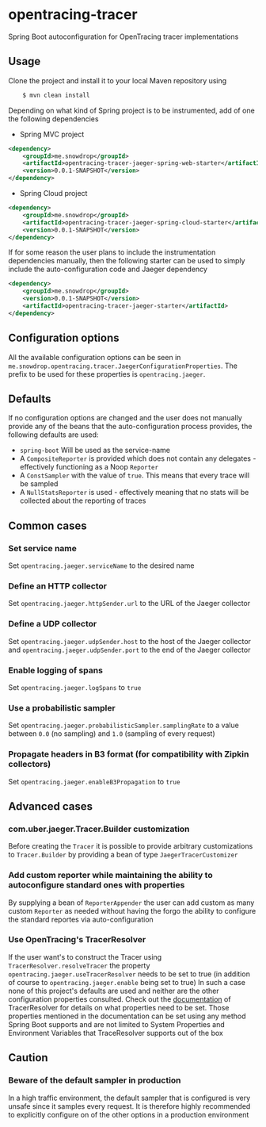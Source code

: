 # opentracing-tracer
Spring Boot autoconfiguration for OpenTracing tracer implementations

## Usage

Clone the project and install it to your local Maven repository using 

```bash
    $ mvn clean install
```

Depending on what kind of Spring project is to be instrumented, add of one the following dependencies

* Spring MVC project 
```xml
<dependency>
    <groupId>me.snowdrop</groupId>
    <artifactId>opentracing-tracer-jaeger-spring-web-starter</artifactId>
    <version>0.0.1-SNAPSHOT</version>
</dependency>
```


* Spring Cloud project
```xml
<dependency>
    <groupId>me.snowdrop</groupId>
    <artifactId>opentracing-tracer-jaeger-spring-cloud-starter</artifactId>
    <version>0.0.1-SNAPSHOT</version>
</dependency>
```

If for some reason the user plans to include the instrumentation dependencies manually, then the 
following starter can be used to simply include the auto-configuration code and Jaeger dependency

```xml
<dependency>
    <groupId>me.snowdrop</groupId>
    <version>0.0.1-SNAPSHOT</version>
    <artifactId>opentracing-tracer-jaeger-starter</artifactId>
</dependency>
``` 

## Configuration options

All the available configuration options can be seen in `me.snowdrop.opentracing.tracer.JaegerConfigurationProperties`.
The prefix to be used for these properties is `opentracing.jaeger`.

## Defaults

If no configuration options are changed and the user does not manually provide any of the beans that the 
auto-configuration process provides, the following defaults are used:

* `spring-boot` Will be used as the service-name
* A `CompositeReporter` is provided which does not contain any delegates - effectively functioning as a Noop `Reporter`
* A `ConstSampler` with the value of `true`. This means that every trace will be sampled
* A `NullStatsReporter` is used - effectively meaning that no stats will be collected about the reporting of traces

## Common cases

### Set service name 

Set `opentracing.jaeger.serviceName` to the desired name

### Define an HTTP collector

Set `opentracing.jaeger.httpSender.url` to the URL of the Jaeger collector

### Define a UDP collector

Set `opentracing.jaeger.udpSender.host` to the host of the Jaeger collector
and `opentracing.jaeger.udpSender.port` to the end of the Jaeger collector

### Enable logging of spans

Set `opentracing.jaeger.logSpans` to `true`

### Use a probabilistic sampler 

Set `opentracing.jaeger.probabilisticSampler.samplingRate` to a value between `0.0` (no sampling) and `1.0` (sampling of every request)

### Propagate headers in B3 format (for compatibility with Zipkin collectors)

Set `opentracing.jaeger.enableB3Propagation` to `true`

## Advanced cases

### com.uber.jaeger.Tracer.Builder customization

Before creating the `Tracer` it is possible to provide arbitrary customizations to `Tracer.Builder` by providing a bean
of type `JaegerTracerCustomizer`

### Add custom reporter while maintaining the ability to autoconfigure standard ones with properties

By supplying a bean of `ReporterAppender` the user can add custom as many custom `Reporter` as needed without
having the forgo the ability to configure the standard reportes via auto-configuration

### Use OpenTracing's TracerResolver

If the user want's to construct the Tracer using `TracerResolver.resolveTracer` the property `opentracing.jaeger.useTracerResolver`
needs to be set to true (in addition of course to `opentracing.jaeger.enable` being set to true)
In such a case none of this project's defaults are used and neither are the other configuration properties consulted.
Check out the [documentation](https://github.com/jaegertracing/jaeger-client-java/blob/master/jaeger-core/README.md) of TracerResolver
for details on what properties need to be set.
Those properties mentioned in the documentation can be set using any method Spring Boot supports and are not limited
to System Properties and Environment Variables that TraceResolver supports out of the box

## Caution

### Beware of the default sampler in production

In a high traffic environment, the default sampler that is configured is very unsafe since it samples every request.
It is therefore highly recommended to explicitly configure on of the other options in a production environment 